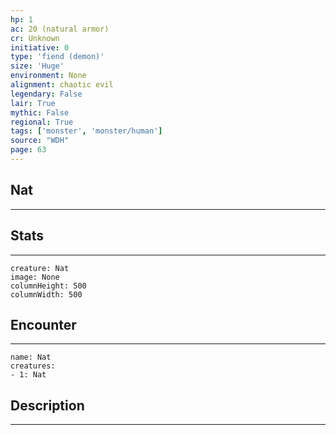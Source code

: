 ```yaml
---
hp: 1
ac: 20 (natural armor)
cr: Unknown
initiative: 0
type: 'fiend (demon)'    
size: 'Huge'
environment: None
alignment: chaotic evil
legendary: False
lair: True
mythic: False
regional: True
tags: ['monster', 'monster/human']
source: "WDH"
page: 63
---
```


## Nat
---



## Stats
---

```statblock
creature: Nat
image: None
columnHeight: 500
columnWidth: 500
```

## Encounter
---

```encounter-table
name: Nat
creatures:
- 1: Nat
```

## Description
---




